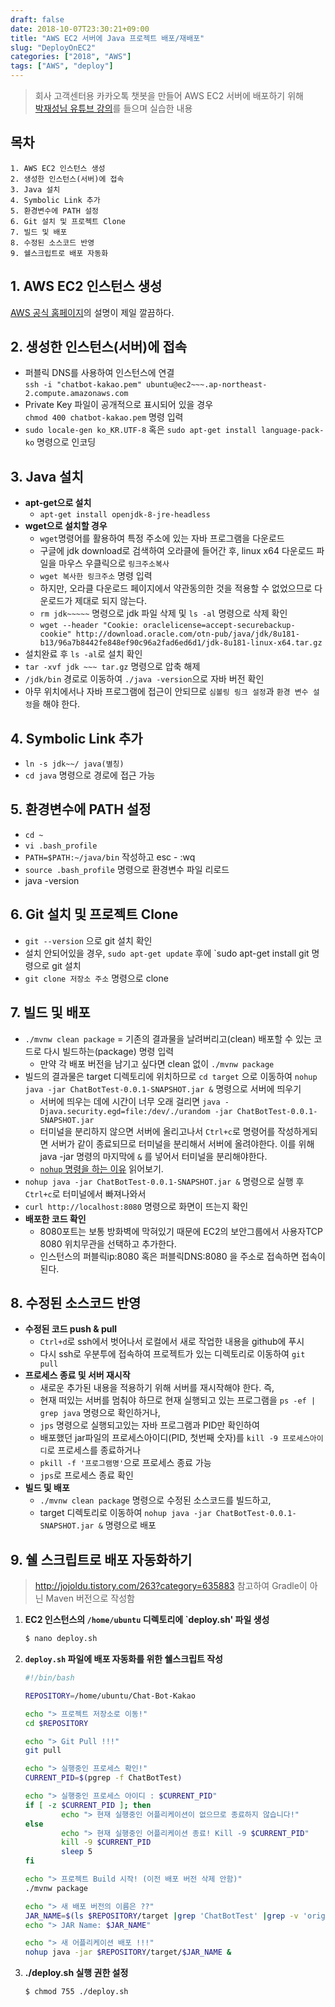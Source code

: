 ```yaml
---
draft: false
date: 2018-10-07T23:30:21+09:00
title: "AWS EC2 서버에 Java 프로젝트 배포/재배포"
slug: "DeployOnEC2"
categories: ["2018", "AWS"]
tags: ["AWS", "deploy"]
---
```


>회사 고객센터용 카카오톡 챗봇을 만들어 AWS EC2 서버에 배포하기 위해  
[박재성님 유튜브 강의](https://www.youtube.com/watch?v=--bUO7KNFJ4&t=1047s)를 들으며 실습한 내용

## 목차
~~~
1. AWS EC2 인스턴스 생성
2. 생성한 인스턴스(서버)에 접속
3. Java 설치
4. Symbolic Link 추가
5. 환경변수에 PATH 설정
6. Git 설치 및 프로젝트 Clone
7. 빌드 및 배포
8. 수정된 소스코드 반영
9. 쉘스크립트로 배포 자동화
~~~
## 1. AWS EC2 인스턴스 생성
[AWS 공식 홈페이지](https://aws.amazon.com/ko/ec2/)의 설명이 제일 깔끔하다.
## 2. 생성한 인스턴스(서버)에 접속
- 퍼블릭 DNS를 사용하여 인스턴스에 연결  
`ssh -i "chatbot-kakao.pem" ubuntu@ec2~~~.ap-northeast-2.compute.amazonaws.com`
- Private Key 파일이 공개적으로 표시되어 있을 경우  
`chmod 400 chatbot-kakao.pem` 명령 입력
- `sudo locale-gen ko_KR.UTF-8` 혹은 `sudo apt-get install language-pack-ko` 명령으로 인코딩

## 3. Java 설치
- **apt-get으로 설치**
  - `apt-get install openjdk-8-jre-headless`
- **wget으로 설치할 경우**
  - `wget`명령어를 활용하여 특정 주소에 있는 자바 프로그램을 다운로드
  - 구글에 jdk download로 검색하여 오라클에 들어간 후, linux x64 다운로드 파일을 마우스 우클릭으로 `링크주소복사`
  - `wget 복사한 링크주소` 명령 입력
  - 하지만, 오라클 다운로드 페이지에서 약관동의한 것을 적용할 수 없었으므로 다운로드가 제대로 되지 않는다.
  - `rm jdk~~~~~` 명령으로 jdk 파일 삭제 및 `ls -al` 명령으로 삭제 확인
  - `wget --header "Cookie: oraclelicense=accept-securebackup-cookie" http://download.oracle.com/otn-pub/java/jdk/8u181-b13/96a7b8442fe848ef90c96a2fad6ed6d1/jdk-8u181-linux-x64.tar.gz`
- 설치완료 후 `ls -al`로 설치 확인
- `tar -xvf jdk ~~~ tar.gz` 명령으로 압축 해제
- `/jdk/bin` 경로로 이동하여 `./java -version`으로 자바 버전 확인
- 아무 위치에서나 자바 프로그램에 접근이 안되므로 `심볼링 링크 설정`과 `환경 변수 설정`을 해야 한다.

## 4. Symbolic Link 추가
- `ln -s jdk~~/ java(별칭)`
- `cd java` 명령으로 경로에 접근 가능

## 5. 환경변수에 PATH 설정
- `cd ~`
- `vi .bash_profile`
- `PATH=$PATH:~/java/bin` 작성하고 esc - :wq
- `source .bash_profile` 명령으로 환경변수 파일 리로드
- java -version

## 6. Git 설치 및 프로젝트 Clone
- `git --version` 으로 git 설치 확인
- 설치 안되어있을 경우, `sudo apt-get update` 후에 `sudo apt-get install git 명령으로 git 설치
- `git clone 저장소 주소` 명령으로 clone

## 7. 빌드 및 배포
- `./mvnw clean package` = 기존의 결과물을 날려버리고(clean) 배포할 수 있는 코드로 다시 빌드하는(package) 명령 입력
  - 만약 각 배포 버전을 남기고 싶다면 clean 없이 `./mvnw package`
- 빌드의 결과물은 target 디렉토리에 위치하므로 `cd target` 으로 이동하여 `nohup java -jar ChatBotTest-0.0.1-SNAPSHOT.jar &` 명령으로 서버에 띄우기
  - 서버에 띄우는 데에 시간이 너무 오래 걸리면 `java -Djava.security.egd=file:/dev/./urandom -jar ChatBotTest-0.0.1-SNAPSHOT.jar`
  - 터미널을 분리하지 않으면 서버에 올리고나서 `Ctrl+c`로 명령어를 작성하게되면 서버가 같이 종료되므로 터미널을 분리해서 서버에 올려야한다. 이를 위해 java -jar 명령의 마지막에 `&` 를 넣어서 터미널을 분리해야한다.
  - [`nohup` 명령을 하는 이유](https://github.com/Integerous/TIL/blob/master/Linux/Maintaining_Process.md) 읽어보기.
- `nohup java -jar ChatBotTest-0.0.1-SNAPSHOT.jar &` 명령으로 실행 후 `Ctrl+c`로 터미널에서 빠져나와서
- `curl http://localhost:8080` 명령으로 화면이 뜨는지 확인
- **배포한 코드 확인**
  - 8080포트는 보통 방화벽에 막혀있기 때문에 EC2의 보안그룹에서 사용자TCP 8080 위치무관을 선택하고 추가한다.
  - 인스턴스의 퍼블릭ip:8080 혹은 퍼블릭DNS:8080 을 주소로 접속하면 접속이 된다.
  
## 8. 수정된 소스코드 반영
- **수정된 코드 push & pull**
  - `Ctrl+d`로 ssh에서 벗어나서 로컬에서 새로 작업한 내용을 github에 푸시
  - 다시 ssh로 우분투에 접속하여 프로젝트가 있는 디렉토리로 이동하여 `git pull`
- **프로세스 종료 및 서버 재시작**
  - 새로운 추가된 내용을 적용하기 위해 서버를 재시작해야 한다. 즉,
  - 현재 떠있는 서버를 멈춰야 하므로 현재 실행되고 있는 프로그램을 `ps -ef | grep java` 명령으로 확인하거나,
  - `jps` 명령으로 실행되고있는 자바 프로그램과 PID만 확인하여 
  - 배포했던 jar파일의 프로세스아이디(PID, 첫번째 숫자)를 `kill -9 프로세스아이디`로 프로세스를 종료하거나
  - `pkill -f '프로그램명'`으로 프로세스 종료 가능
  - `jps`로 프로세스 종료 확인
- **빌드 및 배포**
  - `./mvnw clean package` 명령으로 수정된 소스코드를 빌드하고,
  - target 디렉토리로 이동하여 `nohup java -jar ChatBotTest-0.0.1-SNAPSHOT.jar &` 명령으로 배포


## 9. 쉘 스크립트로 배포 자동화하기
>http://jojoldu.tistory.com/263?category=635883 참고하여 Gradle이 아닌 Maven 버전으로 작성함

1. **EC2 인스턴스의 `/home/ubuntu` 디렉토리에 `deploy.sh' 파일 생성**
    ~~~sh
    $ nano deploy.sh
    ~~~

2. **`deploy.sh` 파일에 배포 자동화를 위한 쉘스크립트 작성**
    ~~~sh
    #!/bin/bash

    REPOSITORY=/home/ubuntu/Chat-Bot-Kakao

    echo "> 프로젝트 저장소로 이동!"
    cd $REPOSITORY

    echo "> Git Pull !!!"
    git pull

    echo "> 실행중인 프로세스 확인!"
    CURRENT_PID=$(pgrep -f ChatBotTest)

    echo "> 실행중인 프로세스 아이디 : $CURRENT_PID"
    if [ -z $CURRENT_PID ]; then
            echo "> 현재 실행중인 어플리케이션이 없으므로 종료하지 않습니다!"
    else
            echo "> 현재 실행중인 어플리케이션 종료! Kill -9 $CURRENT_PID"
            kill -9 $CURRENT_PID
            sleep 5
    fi

    echo "> 프로젝트 Build 시작! (이전 배포 버전 삭제 안함)"
    ./mvnw package

    echo "> 새 배포 버전의 이름은 ??"
    JAR_NAME=$(ls $REPOSITORY/target |grep 'ChatBotTest' |grep -v 'original' | tail -n 1)
    echo "> JAR Name: $JAR_NAME"

    echo "> 새 어플리케이션 배포 !!!"
    nohup java -jar $REPOSITORY/target/$JAR_NAME &
    ~~~
3. **./deploy.sh 실행 권한 설정**
    ~~~sh
    $ chmod 755 ./deploy.sh
    ~~~
